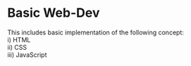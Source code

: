 # Basic Web-Dev

This includes basic implementation of the following concept: <br>
i) HTML <br>
ii) CSS <br>
iii) JavaScript <br>
